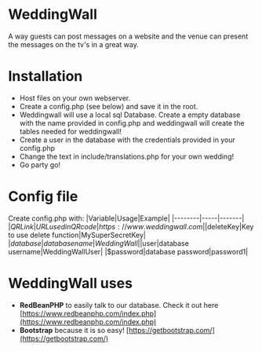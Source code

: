 # WeddingWall
A way guests can post messages on a website and the venue can present the messages on the tv's in a great way.

# Installation
- Host files on your own webserver.
- Create a config.php (see below) and save it in the root.
- Weddingwall will use a local sql Database. Create a empty database with the name provided in config.php and weddingwall will create the tables needed for weddingwall!
- Create a user in the database with the credentials provided in your config.php
- Change the text in include/translations.php for your own wedding!
- Go party go!

# Config file
Create config.php with:
|Variable|Usage|Example|
|--------|-----|-------|
|$QRLink |URL used in QR code|https://www.weddingwall.com|
|$deleteKey|Key to use delete function|MySuperSecretKey|
|$database|database name|WeddingWall|
|$user|database username|WeddingWallUser|
|$password|database password|password1|

# WeddingWall uses
- **RedBeanPHP** to easily talk to our database. Check it out here [https://www.redbeanphp.com/index.php](https://www.redbeanphp.com/index.php)
- **Bootstrap** because it is so easy! [https://getbootstrap.com/](https://getbootstrap.com/)


